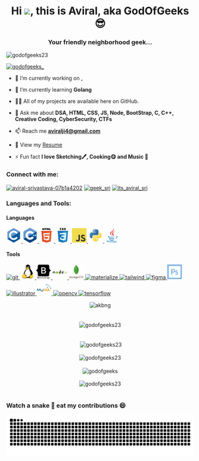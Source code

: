 <h1 align="center">Hi <img src="https://raw.githubusercontent.com/MartinHeinz/MartinHeinz/master/wave.gif" height="36px">, this is Aviral, aka GodOfGeeks 😎</h1>
<h3 align="center">Your friendly neighborhood geek...</h3>

<p align="left"> <img src="https://komarev.com/ghpvc/?username=godofgeeks23&label=Profile%20views&color=0e75b6&style=flat" alt="godofgeeks23" /> </p>

<p align="left"> <a href="https://twitter.com/godofgeeks_" target="blank"><img src="https://img.shields.io/twitter/follow/godofgeeks_?logo=twitter&style=for-the-badge" alt="godofgeeks_" /></a> </p>

- 🔭 I’m currently working on [.](https://github.com/godofgeeks23/)

- 🌱 I’m currently learning **Golang**

- 👨‍💻 All of my projects are available here on GitHub.

- 💬 Ask me about **DSA, HTML, CSS, JS, Node, BootStrap, C, C++, Creative Coding, CyberSecurity, CTFs**

- 📫 Reach me **aviralji4@gmail.com**

- 📄 View my [Resume](https://drive.google.com/drive/folders/1vZfVwiT_n0awiL3UR6SBfC4t65uUFuh0?usp=sharing)

- ⚡ Fun fact **I love Sketching🖊️, Cooking😋 and Music 🎵**

<h3 align="left">Connect with me:</h3>
<p align="left">
<a href="https://linkedin.com/in/aviral-srivastava-07b1a4202" target="blank"><img align="center" src="https://raw.githubusercontent.com/rahuldkjain/github-profile-readme-generator/master/src/images/icons/Social/linked-in-alt.svg" alt="aviral-srivastava-07b1a4202" height="30" width="40" /></a>
<a href="https://twitter.com/geek_sri" target="blank"><img align="center" src="https://raw.githubusercontent.com/rahuldkjain/github-profile-readme-generator/master/src/images/icons/Social/twitter.svg" alt="geek_sri" height="30" width="40" /></a>
<a href="https://instagram.com/its_aviral_sri" target="blank"><img align="center" src="https://raw.githubusercontent.com/rahuldkjain/github-profile-readme-generator/master/src/images/icons/Social/instagram.svg" alt="its_aviral_sri" height="30" width="40" /></a>
<!-- <a href="https://dev.to/godofgeeks23" target="blank"><img align="center" src="https://raw.githubusercontent.com/rahuldkjain/github-profile-readme-generator/master/src/images/icons/Social/devto.svg" alt="godofgeeks23" height="30" width="40" /></a> -->
<!-- <a href="https://www.hackerrank.com/aviralji4" target="blank"><img align="center" src="https://raw.githubusercontent.com/rahuldkjain/github-profile-readme-generator/master/src/images/icons/Social/hackerrank.svg" alt="aviralji4" height="30" width="40" /></a> -->
<!-- <a href="https://www.leetcode.com/aviralsri" target="blank"><img align="center" src="https://raw.githubusercontent.com/rahuldkjain/github-profile-readme-generator/master/src/images/icons/Social/leet-code.svg" alt="aviralsri" height="30" width="40" /></a> -->
<!-- <a href="https://auth.geeksforgeeks.org/user/aviralsrivastava2" target="blank"><img align="center" src="https://raw.githubusercontent.com/rahuldkjain/github-profile-readme-generator/master/src/images/icons/Social/geeks-for-geeks.svg" alt="aviralsrivastava2" height="30" width="40" /></a> -->
</p>

<h3 align="left">Languages and Tools:</h3>

<p align="left">
    <h4 align="left">Languages</h3> 
        <a href="https://www.cprogramming.com/" target="_blank" rel="noreferrer"> <img src="https://raw.githubusercontent.com/devicons/devicon/master/icons/c/c-original.svg" alt="c" width="40" height="40"/> </a> 
        <a href="https://www.w3schools.com/cpp/" target="_blank" rel="noreferrer"> <img src="https://raw.githubusercontent.com/devicons/devicon/master/icons/cplusplus/cplusplus-original.svg" alt="cplusplus" width="40" height="40"/> </a> 
        <a href="https://www.w3.org/html/" target="_blank" rel="noreferrer"> <img src="https://raw.githubusercontent.com/devicons/devicon/master/icons/html5/html5-original-wordmark.svg" alt="html5" width="40" height="40"/> </a> 
        <a href="https://www.w3schools.com/css/" target="_blank" rel="noreferrer"> <img src="https://raw.githubusercontent.com/devicons/devicon/master/icons/css3/css3-original-wordmark.svg" alt="css3" width="40" height="40"/> </a>  
        <a href="https://developer.mozilla.org/en-US/docs/Web/JavaScript" target="_blank" rel="noreferrer"> <img src="https://raw.githubusercontent.com/devicons/devicon/master/icons/javascript/javascript-original.svg" alt="javascript" width="40" height="40"/> </a> 
        <a href="https://www.python.org" target="_blank" rel="noreferrer"> <img src="https://raw.githubusercontent.com/devicons/devicon/master/icons/python/python-original.svg" alt="python" width="40" height="40"/> </a> 
        <a href="https://www.java.com" target="_blank" rel="noreferrer"> <img src="https://raw.githubusercontent.com/devicons/devicon/master/icons/java/java-original.svg" alt="java" width="40" height="40"/> </a> 
    <h4 align="left">Tools</h3> 
    <a href="https://git-scm.com/" target="_blank" rel="noreferrer"> <img src="https://www.vectorlogo.zone/logos/git-scm/git-scm-icon.svg" alt="git" width="40" height="40"/> </a> 
    <a href="https://www.linux.org/" target="_blank" rel="noreferrer"> <img src="https://raw.githubusercontent.com/devicons/devicon/master/icons/linux/linux-original.svg" alt="linux" width="40" height="40"/> </a> 
    <a href="https://getbootstrap.com" target="_blank" rel="noreferrer"> <img src="https://raw.githubusercontent.com/devicons/devicon/master/icons/bootstrap/bootstrap-plain-wordmark.svg" alt="bootstrap" width="40" height="40"/> </a>
    <a href="https://nodejs.org" target="_blank" rel="noreferrer"> <img src="https://raw.githubusercontent.com/devicons/devicon/master/icons/nodejs/nodejs-original-wordmark.svg" alt="nodejs" width="40" height="40"/> </a> 
    <a href="https://www.mongodb.com/" target="_blank" rel="noreferrer"> <img src="https://raw.githubusercontent.com/devicons/devicon/master/icons/mongodb/mongodb-original-wordmark.svg" alt="mongodb" width="40" height="40"/> </a> 
    <a href="https://materializecss.com/" target="_blank" rel="noreferrer"> <img src="https://raw.githubusercontent.com/prplx/svg-logos/5585531d45d294869c4eaab4d7cf2e9c167710a9/svg/materialize.svg" alt="materialize" width="40" height="40"/> </a> 
    <a href="https://tailwindcss.com/" target="_blank" rel="noreferrer"> <img src="https://www.vectorlogo.zone/logos/tailwindcss/tailwindcss-icon.svg" alt="tailwind" width="40" height="40"/> </a> 
    <a href="https://www.figma.com/" target="_blank" rel="noreferrer"> <img src="https://www.vectorlogo.zone/logos/figma/figma-icon.svg" alt="figma" width="40" height="40"/> </a> 
    <a href="https://www.photoshop.com/en" target="_blank" rel="noreferrer"> <img src="https://raw.githubusercontent.com/devicons/devicon/master/icons/photoshop/photoshop-line.svg" alt="photoshop" width="40" height="40"/> </a> 
    <a href="https://www.adobe.com/in/products/illustrator.html" target="_blank" rel="noreferrer"> <img src="https://www.vectorlogo.zone/logos/adobe_illustrator/adobe_illustrator-icon.svg" alt="illustrator" width="40" height="40"/> </a> 
    <a href="https://www.mysql.com/" target="_blank" rel="noreferrer"> <img src="https://raw.githubusercontent.com/devicons/devicon/master/icons/mysql/mysql-original-wordmark.svg" alt="mysql" width="40" height="40"/> </a> 
    <a href="https://opencv.org/" target="_blank" rel="noreferrer"> <img src="https://www.vectorlogo.zone/logos/opencv/opencv-icon.svg" alt="opencv" width="40" height="40"/> </a> 
    <a href="https://www.tensorflow.org" target="_blank" rel="noreferrer"> <img src="https://www.vectorlogo.zone/logos/tensorflow/tensorflow-icon.svg" alt="tensorflow" width="40" height="40"/> </a> 
</p>
<div align="center"><img height="180em" src="https://github-profile-summary-cards.vercel.app/api/cards/profile-details?username=godofgeeks23&theme=dracula" alt="akbng" align = "center"/></div>
<br><br>
<div align="center"><img align="center" src="https://github-readme-stats.vercel.app/api/top-langs?username=godofgeeks23&show_icons=true&locale=en&layout=compact" alt="godofgeeks23" /></div>
<br><br>
<div align="center">&nbsp;<img align="center" src="https://github-readme-stats.vercel.app/api?username=godofgeeks23&show_icons=true&locale=en" alt="godofgeeks23" /></div>
<br/>  
<div align="center"><img align="center" src="https://github-readme-streak-stats.herokuapp.com/?user=godofgeeks23&" alt="godofgeeks23" /></div>
<br/>  
<div align="center"><img align="center" src="https://activity-graph.herokuapp.com/graph?username=godofgeeks23&theme=github" alt="godofgeeks" /></div>
<br />
<div align="center"><img src="https://github-profile-trophy.vercel.app/?username=godofgeeks23&margin-w=5&theme=dracula" alt="godofgeeks23" /></div>
<br />
<h3 align="left">Watch a snake 🐍 eat my contributions 😄</h3>

![snake gif](https://github.com/godofgeeks23/godofgeeks23/blob/output/github-contribution-grid-snake.svg)
